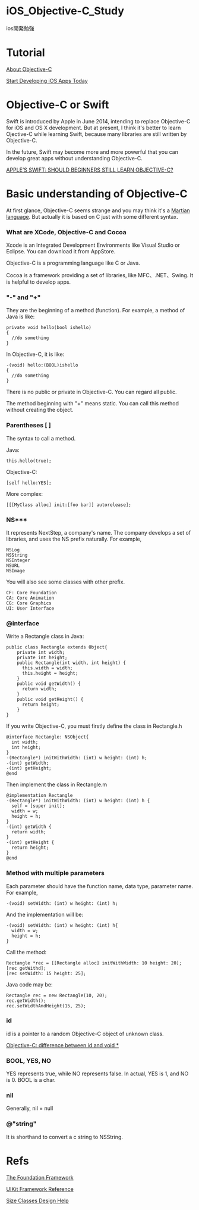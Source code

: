 # iOS_Objective-C_Study
ios開発勉強

# Tutorial
<a href="https://developer.apple.com/library/mac/documentation/Cocoa/Conceptual/ProgrammingWithObjectiveC/Introduction/Introduction.html">About Objective-C</a>

<a href="https://developer.apple.com/library/ios/referencelibrary/GettingStarted/RoadMapiOS/FirstTutorial.html#//apple_ref/doc/uid/TP40011343-CH3-SW1">Start Developing iOS Apps Today</a>

# Objective-C or Swift
Swift is introduced by Apple in June 2014, intending to replace Objective-C for iOS and OS X development. But at present, I think it's better to learn Ojective-C while learning Swift, because many libraries are still written by Objective-C. 

In the future, Swift may become more and more powerful that you can develop great apps without understanding Objective-C.

<a href="http://smashingboxes.com/ideas/apples-swift-should-beginners-still-learn-objective-c">APPLE’S SWIFT: SHOULD BEGINNERS STILL LEARN OBJECTIVE-C?</a>

# Basic understanding of Objective-C
At first glance, Objective-C seems strange and you may think it's a <a href="http://en.wikipedia.org/wiki/Martian_language">Martian language</a>. But actually it is based on C just with some different syntax.

### What are XCode, Objective-C and Cocoa
Xcode is an Integrated Development Environments like Visual Studio or Eclipse. You can download it from AppStore.

Objective-C is a  programming language like C or Java.

Cocoa is a framework providing a set of libraries, like MFC、.NET、Swing. It is helpful to develop apps.

### "-" and "+"
They are the beginning of a method (function). For example, a method of Java is like:

    private void hello(bool ishello)
    {
      //do something
    }

In Objective-C, it is like:

    -(void) hello:(BOOL)ishello
    {
      //do something
    }

There is no public or private in Objective-C. You can regard all public.

The method beginning with "+" means static. You can call this method without creating the object.

### Parentheses [ ]
The syntax to call a method.

Java:

    this.hello(true);

Objective-C:

    [self hello:YES];

More complex:

    [[[MyClass alloc] init:[foo bar]] autorelease];

### NS***
It represents NextStep, a company's name. The company develops a set of libraries, and uses the NS prefix naturally. For example,

    NSLog
    NSString
    NSInteger
    NSURL
    NSImage

You will also see some classes with other prefix.

    CF: Core Foundation
    CA: Core Animation
    CG: Core Graphics
    UI: User Interface

### @interface
Write a Rectangle class in Java:

    public class Rectangle extends Object{
        private int width;
        private int height;
        public Rectangle(int width, int height) {
          this.width = width;
          this.height = height;
        }
        public void getWidth() {
          return width;
        }
        public void getHeight() {
          return height;
        }
    }

If you write Objective-C, you must firstly define the class in Rectangle.h

    @interface Rectangle: NSObject{
      int width;
      int height;
    }
    -(Rectangle*) initWithWidth: (int) w height: (int) h;
    -(int) getWidth;
    -(int) getHeight;
    @end

Then implement the class in Rectangle.m

    @implementation Rectangle
    -(Rectangle*) initWithWidth: (int) w height: (int) h {
      self = [super init];
      width = w;
      height = h;
    }
    -(int) getWidth {
      return width;
    }
    -(int) getHeight {
      return height;
    }
    @end


### Method with multiple parameters
Each parameter should have the function name, data type, parameter name. For example,

    -(void) setWidth: (int) w height: (int) h;

And the implementation will be:

    -(void) setWidth: (int) w height: (int) h{
      width = w;
      height = h;
    }

Call the method:

    Rectangle *rec = [[Rectangle alloc] initWithWidth: 10 height: 20];
    [rec getWithd];
    [rec setWidth: 15 height: 25];
  
Java code may be:

    Rectangle rec = new Rectangle(10, 20);
    rec.getWidth();
    rec.setWidthAndHeight(15, 25);

### id
id is a pointer to a random Objective-C object of unknown class.

<a href="http://stackoverflow.com/questions/1304176/objective-c-difference-between-id-and-void">Objective-C: difference between id and void *</a>

### BOOL, YES, NO
YES represents true, while NO represents false. In actual, YES is 1, and NO is 0. BOOL is a char.

### nil
Generally, nil = null

### @"string"
It is shorthand to convert a c string to NSString.


# Refs
<a href="https://developer.apple.com/library/ios/documentation/Cocoa/Reference/Foundation/ObjC_classic/index.html">The Foundation Framework</a>

<a href="https://developer.apple.com/library/ios/documentation/UIKit/Reference/UIKit_Framework/index.html">UIKit Framework Reference</a>

<a href="https://developer.apple.com/library/ios/recipes/xcode_help-IB_adaptive_sizes/chapters/AboutAdaptiveSizeDesign.html">Size Classes Design Help</a>
